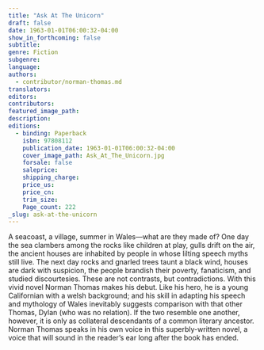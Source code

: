 ```yaml
---
title: "Ask At The Unicorn"
draft: false
date: 1963-01-01T06:00:32-04:00
show_in_forthcoming: false
subtitle:
genre: Fiction
subgenre:
language:
authors:
  - contributor/norman-thomas.md
translators:
editors:
contributors:
featured_image_path:
description:
editions:
  - binding: Paperback
    isbn: 97808112
    publication_date: 1963-01-01T06:00:32-04:00
    cover_image_path: Ask_At_The_Unicorn.jpg
    forsale: false
    saleprice:
    shipping_charge:
    price_us:
    price_cn:
    trim_size:
    Page_count: 222
_slug: ask-at-the-unicorn
---
```


A seacoast, a village, summer in Wales—what are they made of? One day the sea clambers among the rocks like children at play, gulls drift on the air, the ancient houses are inhabited by people in whose lilting speech myths still live. The next day rocks and gnarled trees taunt a black wind, houses are dark with suspicion, the people brandish their poverty, fanaticism, and studied discourtesies. These are not contrasts, but contradictions. With this vivid novel Norman Thomas makes his debut. Like his hero, he is a young Californian with a welsh background; and his skill in adapting his speech and mythology of Wales inevitably suggests comparison with that other Thomas, Dylan (who was no relation). If the two resemble one another, however, it is only as collateral descendants of a common literary ancestor. Norman Thomas speaks in his own voice in this superbly-written novel, a voice that will sound in the reader’s ear long after the book has ended.

